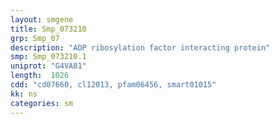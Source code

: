 ```yaml
---
layout: smgene
title: Smp_073210
grp: Smp_07
description: "ADP ribosylation factor interacting protein"
smp: Smp_073210.1
uniprot: "G4VA81"
length:  1026
cdd: "cd07660, cl12013, pfam06456, smart01015"
kk: ns
categories: sm
---
```

